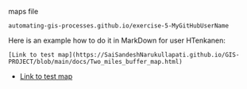 maps file


`automating-gis-processes.github.io/exercise-5-MyGitHubUserName`

Here is an example how to do it in MarkDown for user HTenkanen:

```
[Link to test map](https://SaiSandeshNarukullapati.github.io/GIS-PROJECT/blob/main/docs/Two_miles_buffer_map.html)
```


 - [Link to test map](https://SaiSandeshNarukullapati.github.io/GIS-PROJECT/blob/main/docs/Two_miles_buffer_map.html)
